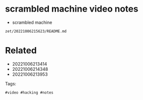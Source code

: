 # scrambled machine video notes

- scrambled machine

` zet/20221006215623/README.md `

# Related

- 20221006213414
- 20221006214348
- 20221006213953

Tags:

    #video #hacking #notes 
